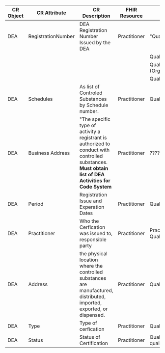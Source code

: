 | **CR Object** | **CR Attribute**   | **CR Description**                                                                                                                                      | **FHIR Resource** | **FHIR Attribute**                                        |
|---------------|--------------------|---------------------------------------------------------------------------------------------------------------------------------------------------------|-------------------|-----------------------------------------------------------|
| DEA           | RegistrationNumber | DEA Registration Number Issued by the DEA                                                                                                               | Practitioner      | "Qualification.Identifier.value                           |
|               |                    |                                                                                                                                                         |                   | Qualification.Identifier.period                           |
|               |                    |                                                                                                                                                         |                   | Qualification.Identifier.assigner (Organization)          |
|               |                    |                                                                                                                                                         |                   | Qualification.identifier.type"                            |
| DEA           | Schedules          | As list of Controled Substances by Schedule number.                                                                                                     | Practitioner      | Qualification.extension.schedule.code                     |
| DEA           | Business Address   | "The specific type of activity a registrant is authorized to conduct with controlled substances. **Must obtain list of DEA Activities for Code System** | Practitioner      |  ????                                                     |
| DEA           | Period             | Registration Issue and Experation Dates                                                                                                                 | Practitioner      | Qualification.period (Start/End date)                     |
| DEA           | Practitioner       | Who the Cerfication was issued to, responsible party                                                                                                    | Practitioner      | Practitioner which contains the Qualification             |
| DEA           | Address            | the physical location where the controlled substances are manufactured, distributed, imported, exported, or dispensed.                                  | Practitioner      | Qualification.extension.dea.address                       |
| DEA           | Type               | Type of cerfication                                                                                                                                     | Practitioner      | Qualification.code                                        |
| DEA           | Status             | Status of Certification                                                                                                                                 | Practitioner      | Qualification.extension.practitioner-qualification.status |
